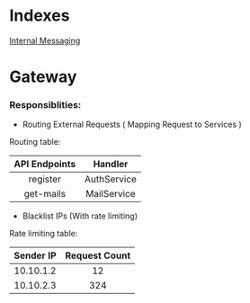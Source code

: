 # Indexes
[Internal Messaging](https://github.com/mohammadhb/System-Design-Notes/blob/main/microservices/internal-messaging.md)

# Gateway
### Responsiblities:
- Routing External Requests ( Mapping Request to Services )
  
Routing table:

| API Endpoints | Handler     |
| :---:         | :---:       |
| register      | AuthService |
| get-mails     | MailService |

- Blacklist IPs (With rate limiting)

Rate limiting table:

| Sender IP | Request Count |
| :---:     | :---:         |
| 10.10.1.2 | 12            |
| 10.10.2.3 | 324           |
